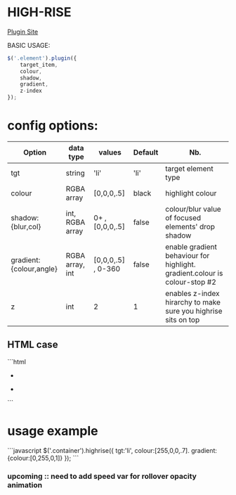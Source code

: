 HIGH-RISE
=========

<a href='http://bite-software.co.uk/highrise'>Plugin Site</a>

BASIC USAGE:
```javascript
$('.element').plugin({
	target_item,
	colour,
	shadow,
	gradient,
	z-index
});
```
<h1>config options:</h1>

| Option             		| data type      | values             | Default  | Nb.                		| 
| --------------------------|----------------|--------------------|----------|--------------------------|
| tgt   			 		| string         | 'li'			      | 'li'     | target element type  	|       
| colour        	 		| RGBA array     | [0,0,0,.5]         | black    | highlight colour			|        
| shadow:{blur,col}  		| int, RGBA array| 0+ , [0,0,0,.5]	  | false    | colour/blur value of focused elements' drop shadow  |        
| gradient:{colour,angle} 	| RGBA array, int| [0,0,0,.5] , 0-360 | false    | enable gradient behaviour for highlight. gradient.colour is colour-stop #2  |        
| z   			 			| int	         | 2			      | 1	     | enables z-index hirarchy to make sure you highrise sits on top|

<h2>HTML case</h2>
```html
<ul class="container">
	<li>
		<div class="yours"></div>	
	</li>
	<li>
		<div class="yours"></div>
	</li>
</ul>
```
<h1>usage example</h1>
```javascript
$('.container').highrise({
	tgt:'li',
	colour:[255,0,0,.7].
	gradient:{colour:[0,255,0,1]}
});
```

<h3>upcoming :: need to add speed var for rollover opacity animation</h3>